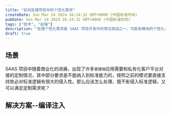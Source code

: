 ```yaml
---
title: "如何处理项目中的个性化需求"
createDate: Sun Mar 24 2024 16:24:32 GMT+0800 (中国标准时间)
pubDate: Sun Mar 24 2024 16:24:32 GMT+0800 (中国标准时间)
tags: ["技术", "前端"]
description: "处理个性化需求是 SAAS 项目开发中的常见挑战之一，可能有模块的个性化，页面的个性化等等，面对各式各样的个性化需求，前端开发中如何处理应对！"
draft: true
---
```

## 场景
SAAS 项目中随着商业化的进展，出现了许多`管理端`应用需要和私有化客户平台对接的定制情况，其中部分要求是不能纳入到标准能力的，按照之前的模式要直接支持势必对标准逻辑有很大的侵入性。那么应该怎么处理，既不影侵入标准逻辑，又可以满足定制需求呢？


## 解决方案--编译注入



